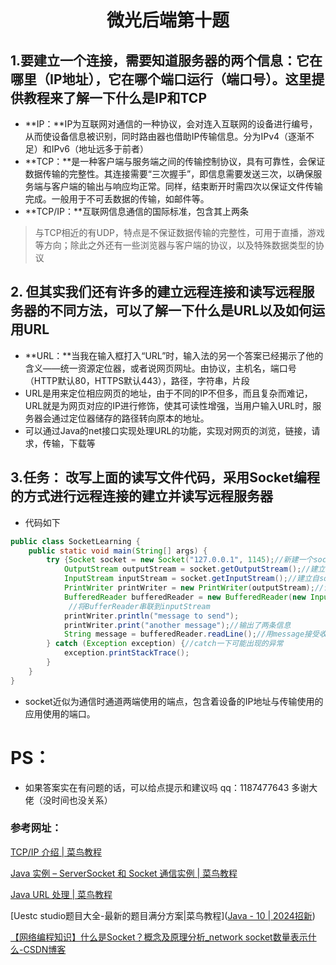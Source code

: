 # <center>微光后端第十题</center>

## 1.要建立一个连接，需要知道服务器的两个信息：它在哪里（IP地址），它在哪个端口运行（端口号）。这里提供教程来了解一下什么是**IP**和**TCP**

- **IP：**IP为互联网对通信的一种协议，会对连入互联网的设备进行编号，从而使设备信息被识别，同时路由器也借助IP传输信息。分为IPv4（逐渐不足）和IPv6（地址远多于前者）
- **TCP：**是一种客户端与服务端之间的传输控制协议，具有可靠性，会保证数据传输的完整性。其连接需要“三次握手”，即信息需要发送三次，以确保服务端与客户端的输出与响应均正常。同样，结束断开时需四次以保证文件传输完成。一般用于不可丢数据的传输，如邮件等。
- **TCP/IP：**互联网信息通信的国际标准，包含其上两条

> 与TCP相近的有UDP，特点是不保证数据传输的完整性，可用于直播，游戏等方向；除此之外还有一些浏览器与客户端的协议，以及特殊数据类型的协议

## 2. 但其实我们还有许多的建立远程连接和读写远程服务器的不同方法，可以了解一下什么是**URL**以及如何运用**URL**

- **URL：**当我在输入框打入“URL”时，输入法的另一个答案已经揭示了他的含义——统一资源定位器，或者说网页网址。由协议，主机名，端口号（HTTP默认80，HTTPS默认443），路径，字符串，片段
- URL是用来定位相应网页的地址，由于不同的IP不但多，而且复杂而难记，URL就是为网页对应的IP进行修饰，使其可读性增强，当用户输入URL时，服务器会通过定位器储存的路径转向原本的地址。
- 可以通过Java的net接口实现处理URL的功能，实现对网页的浏览，链接，请求，传输，下载等

## 3.**任务**： 改写上面的读写文件代码，采用**Socket**编程的方式进行远程连接的建立并读写远程服务器

- 代码如下

```java
public class SocketLearning {
    public static void main(String[] args) {
        try {Socket socket = new Socket("127.0.0.1", 1145);//新建一个socket指定IP和端口
            OutputStream outputStream = socket.getOutputStream();//建立自socket连接服务端从而构建的输出流
            InputStream inputStream = socket.getInputStream();//建立自socket连接服务端从而构建的输入流
            PrintWriter printWriter = new PrintWriter(outputStream);//调用PrintWriter指定此输出流
            BufferedReader bufferedReader = new BufferedReader(new InputStreamReader(inputStream));
             //将BufferReader串联到inputStream
            printWriter.println("message to send");
            printWriter.print("another message");//输出了两条信息
            String message = bufferedReader.readLine();//用message接受收到的信息
        } catch (Exception exception) {//catch一下可能出现的异常
            exception.printStackTrace();
        }
    }
}
```

- socket近似为通信时通道两端使用的端点，包含着设备的IP地址与传输使用的应用使用的端口。

# PS：

- 如果答案实在有问题的话，可以给点提示和建议吗 qq：1187477643 多谢大佬（没时间也没关系）

### 参考网址：

[TCP/IP 介绍 | 菜鸟教程](https://www.runoob.com/tcpip/tcpip-intro.html)

[Java 实例 – ServerSocket 和 Socket 通信实例 | 菜鸟教程](https://www.runoob.com/java/net-serversocket-socket.html)

[Java URL 处理 | 菜鸟教程](https://www.runoob.com/java/java-url-processing.html)

[Uestc studio题目大全-最新的题目满分方案|菜鸟教程]([Java - 10 | 2024招新](https://advanced.www.glimmer.org.cn/md/后端/Java10-网络编程.html#任务))

[【网络编程知识】什么是Socket？概念及原理分析_network socket数量表示什么-CSDN博客](https://blog.csdn.net/zhangay1998/article/details/123504421)